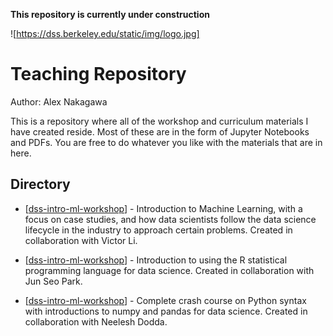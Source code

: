 **This repository is currently under construction**

![https://dss.berkeley.edu/static/img/logo.jpg]

# Teaching Repository

Author: Alex Nakagawa

This is a repository where all of the workshop and curriculum materials I have created reside. Most of these are in the form of Jupyter Notebooks and PDFs. You are free to do whatever you like with the materials that are in here.

## Directory

* [[dss-intro-ml-workshop](https://github.com/alexnakagawa/teaching/tree/master/dss-intro-ml-workshop)] - Introduction to Machine Learning, with a focus on case studies, and how data scientists follow the data science lifecycle in the industry to approach certain problems. Created in collaboration with Victor Li.

* [[dss-intro-ml-workshop](https://github.com/alexnakagawa/teaching/tree/master/dss-intro-r-workshop)] - Introduction to using the R statistical programming language for data science. Created in collaboration with Jun Seo Park.

* [[dss-intro-ml-workshop](https://github.com/alexnakagawa/teaching/tree/master/dss-python-ii-workshop)] - Complete crash course on Python syntax with introductions to numpy and pandas for data science. Created in collaboration with Neelesh Dodda.
